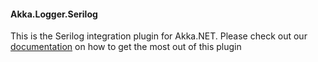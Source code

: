 #### Akka.Logger.Serilog ####

This is the Serilog integration plugin for Akka.NET. Please check out our [documentation](http://getakka.net/docs/Serilog) on how to get the most out of this plugin